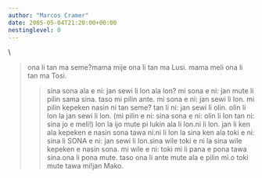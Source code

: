 ```yaml
---
author: "Marcos Cramer"
date: 2005-05-04T21:20:00+00:00
nestinglevel: 0
---
```

\
> ona li tan ma seme?mama mije ona li tan ma Lusi. mama meli ona li tan ma Tosi.
>> sina sona ala e ni: jan sewi li lon ala lon? mi sona e ni: jan mute
> li pilin sama sina. taso mi pilin ante. mi sona e ni: jan sewi li
> lon. mi pilin kepeken nasin ni tan seme? tan li ni: jan sewi li
> olin. olin li lon la jan sewi li lon. (mi pilin e ni: sina sona e
> ni: olin li lon tan ni: sina jo e meli!)
>> lon la ijo mute pi lukin ala li lon.ni li lon.
> jan li ken ala kepeken e nasin sona tawa ni.ni li lon la sina ken ala toki e ni: sina li SONA e ni: jan sewi li lon.sina wile toki e ni la sina wile kepeken e nasin sona.
> mi wile e ni: toki mi li pana e pona tawa sina.ona li pona mute. taso ona li ante mute ala e pilin mi.o toki mute tawa mi!jan Mako.